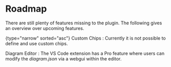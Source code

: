# Roadmap

There are still plenty of features missing to the plugin.
The following gives an overview over upcoming features.

{type="narrow" sorted="asc"}
Custom Chips
: Currently it is not possible to define and use custom chips.

Diagram Editor
: The VS Code extension has a Pro feature where users can modify
the <i>diagram.json</i> via a webgui within the editor.